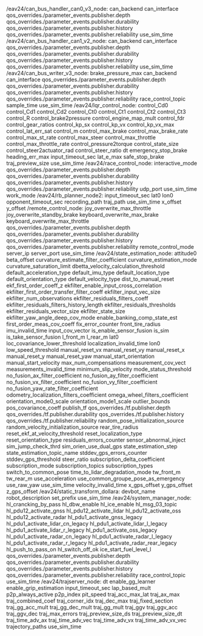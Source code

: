 /eav24/can_bus_handler_can0_v3_node:
  can_backend
  can_interface
  qos_overrides./parameter_events.publisher.depth
  qos_overrides./parameter_events.publisher.durability
  qos_overrides./parameter_events.publisher.history
  qos_overrides./parameter_events.publisher.reliability
  use_sim_time
/eav24/can_bus_handler_can1_v2_node:
  can_backend
  can_interface
  qos_overrides./parameter_events.publisher.depth
  qos_overrides./parameter_events.publisher.durability
  qos_overrides./parameter_events.publisher.history
  qos_overrides./parameter_events.publisher.reliability
  use_sim_time
/eav24/can_bus_writer_v3_node:
  brake_pressure_max
  can_backend
  can_interface
  qos_overrides./parameter_events.publisher.depth
  qos_overrides./parameter_events.publisher.durability
  qos_overrides./parameter_events.publisher.history
  qos_overrides./parameter_events.publisher.reliability
  race_control_topic
  sample_time
  use_sim_time
/eav24/lqr_control_node:
  control_Cd0
  control_Cd1
  control_Cd2
  control_Ct0
  control_Ct1
  control_Ct2
  control_Ct3
  control_R
  control_brake2pressure
  control_engine_map_mult
  control_fdr
  control_gear_ratios
  control_kp_sx
  control_kp_vx
  control_kp_vx_max
  control_lat_err_sat
  control_m
  control_max_brake
  control_max_brake_rate
  control_max_st_rate
  control_max_steer
  control_max_throttle
  control_max_throttle_rate
  control_pressure2torque
  control_state_size
  control_steer2actuator_rad
  control_steer_ratio
  dt
  emergency_stop_brake
  heading_err_max
  input_timeout_sec
  lat_e_max
  safe_stop_brake
  traj_preview_size
  use_sim_time
/eav24/race_control_node:
  interactive_mode
  qos_overrides./parameter_events.publisher.depth
  qos_overrides./parameter_events.publisher.durability
  qos_overrides./parameter_events.publisher.history
  qos_overrides./parameter_events.publisher.reliability
  udp_port
  use_sim_time
  work_mode
/eav24/rb_planner_node2:
  input_timeout_sec
  lat0
  lon0
  opponent_timeout_sec
  recording_path
  traj_path
  use_sim_time
  x_offset
  y_offset
/remote_control_node:
  joy_overwrite_max_throttle
  joy_overwrite_standby_brake
  keyboard_overwrite_max_brake
  keyboard_overwrite_max_throttle
  qos_overrides./parameter_events.publisher.depth
  qos_overrides./parameter_events.publisher.durability
  qos_overrides./parameter_events.publisher.history
  qos_overrides./parameter_events.publisher.reliability
  remote_control_mode
  server_ip
  server_port
  use_sim_time
/eav24/state_estimation_node:
  attitude0
  beta_offset
  curvature_estimate_filter_coefficient
  curvature_estimation_mode
  curvature_saturation_limit
  dbetta_velocity_calculation_threshold
  default_acceleration_type
  default_imu_type
  default_location_type
  default_orientation_type
  default_velocity_type
  dist_to_manual_reset
  ekf_first_order_coeff_z
  ekfilter_enable_input_cross_correlation
  ekfilter_first_order_transfer_filter_coeff
  ekfilter_input_vec_size
  ekfilter_num_observations
  ekfilter_residuals_filters_coeff
  ekfilter_residuals_filters_history_length
  ekfilter_residuals_thresholds
  ekfilter_residuals_vector_size
  ekfilter_state_size
  ekfilter_yaw_angle_deep_cov_mode
  enable_banking_comp_state_est
  first_order_meas_cov_coeff
  fix_error_counter
  front_tire_radius
  imu_invalid_time
  input_cov_vector
  is_enable_sensor_fusion
  is_sim
  is_take_sensor_fusion
  l_front_m
  l_rear_m
  lat0
  loc_covariance_lower_threshold
  localization_invalid_time
  lon0
  low_speed_threshold
  manual_reset_vx
  manual_reset_vy
  manual_reset_x
  manual_reset_y
  manual_reset_yaw
  manual_start_orientation
  manual_start_velocity
  max_num_compensations
  measurement_cov_vect
  measurements_invalid_time
  minimum_slip_velocity
  mode_status_threshold
  no_fusion_ax_filter_coefficient
  no_fusion_ay_filter_coefficient
  no_fusion_vx_filter_coefficient
  no_fusion_vy_filter_coefficient
  no_fusion_yaw_rate_filter_coefficient
  odometry_localization_filters_coefficient
  omega_wheel_filters_coefficient
  orientation_mode0_scale
  orientation_mode1_scale
  outlier_bounds
  pos_covariance_coeff
  publish_tf
  qos_overrides./tf.publisher.depth
  qos_overrides./tf.publisher.durability
  qos_overrides./tf.publisher.history
  qos_overrides./tf.publisher.reliability
  random_pose_initialization_source
  random_velocity_initialization_source
  rear_tire_radius
  reset_ekf_at_velocity_threshold
  reset_localization_type
  reset_orientation_type
  residuals_errors_counter
  sensor_abnormal_inject
  sim_jump_check_thrd
  sim_orien_use_dual_gps
  state_estimation_step
  state_estimation_topic_name
  stddev_gps_errors_counter
  stddev_gps_threshold
  steer_ratio
  subscription_delta_coefficient
  subscription_mode
  subscription_topics
  subscription_types
  switch_to_common_pose
  time_to_lidar_degradation_mode
  tw_front_m
  tw_rear_m
  use_acceleration
  use_common_groupe_pose_as_emergency
  use_raw_yaw
  use_sim_time
  velocity_invalid_time
  x_gps_offset
  y_gps_offset
  z_gps_offset
/eav24/static_transform_dollara:
  devbot_name
  robot_description
  set_prefix
  use_sim_time
/eav24/system_manager_node:
  hl_crancking_by_pass
  hl_dbw_enable
  hl_ice_enable
  hl_msg_03_topic
  hl_pdu12_activate_gnss
  hl_pdu12_activate_lidar
  hl_pdu12_activate_oss
  hl_pdu12_activate_radar
  hl_pdu1_activate_gnss_legacy
  hl_pdu1_activate_lidar_cn_legacy
  hl_pdu1_activate_lidar_l_legacy
  hl_pdu1_activate_lidar_r_legacy
  hl_pdu1_activate_oss_legacy
  hl_pdu1_activate_radar_cn_legacy
  hl_pdu1_activate_radar_l_legacy
  hl_pdu1_activate_radar_r_legacy
  hl_pdu1_activate_radar_rear_legacy
  hl_push_to_pass_on
  hl_switch_off_ok
  ice_start_fuel_level_l
  qos_overrides./parameter_events.publisher.depth
  qos_overrides./parameter_events.publisher.durability
  qos_overrides./parameter_events.publisher.history
  qos_overrides./parameter_events.publisher.reliability
  race_control_topic
  use_sim_time
/eav24/trajserver_node:
  dt
  enable_gg_learner
  enable_grip_estimation
  input_timeout_sec
  lap_based_mult
  p2p_always_active
  p2p_index
  pit_speed
  traj_acc_max_lat
  traj_ax_max
  traj_combined_coef
  traj_corner_idx
  traj_dec_max
  traj_fixed_section
  traj_gg_acc_mult
  traj_gg_dec_mult
  traj_gg_mult
  traj_ggv
  traj_ggv_acc
  traj_ggv_dec
  traj_max_errors
  traj_preview_size_ds
  traj_preview_size_dt
  traj_time_adv_ax
  traj_time_adv_vec
  traj_time_adv_vx
  traj_time_adv_vx_vec
  trajectory_paths
  use_sim_time